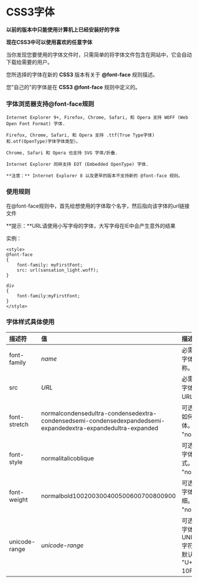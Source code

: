 # CSS3字体



**以前的版本中只能使用计算机上已经安装好的字体**

**现在CSS3中可以使用喜欢的任意字体**

当你发现您要使用的字体文件时，只需简单的将字体文件包含在网站中，它会自动下载给需要的用户。

您所选择的字体在新的 **CSS3** 版本有关于 **@font-face** 规则描述。

您"自己的"的字体是在 **CSS3 @font-face** 规则中定义的。

### 字体浏览器支持@font-face规则

```
Internet Explorer 9+, Firefox, Chrome, Safari, 和 Opera 支持 WOFF (Web Open Font Format) 字体.

Firefox, Chrome, Safari, 和 Opera 支持 .ttf(True Type字体)和.otf(OpenType)字体字体类型）。

Chrome, Safari 和 Opera 也支持 SVG 字体/折叠.

Internet Explorer 同样支持 EOT (Embedded OpenType) 字体.

**注意：** Internet Explorer 8 以及更早的版本不支持新的 @font-face 规则。
```

### 使用规则

在@font-face规则中，首先给想使用的字体取个名字，然后指向该字体的url链接文件

**提示：**URL请使用小写字母的字体，大写字母在IE中会产生意外的结果

实例：

```
<style> 
@font-face
{
    font-family: myFirstFont;
    src: url(sansation_light.woff);
}
 
div
{
    font-family:myFirstFont;
}
</style>
```

### 字体样式具体使用

| 描述符        | 值                                                           | 描述                                                         |
| :------------ | :----------------------------------------------------------- | :----------------------------------------------------------- |
| font-family   | *name*                                                       | 必需。规定字体的名称。                                       |
| src           | *URL*                                                        | 必需。定义字体文件的 URL。                                   |
| font-stretch  | normalcondensedultra-condensedextra-condensedsemi-condensedexpandedsemi-expandedextra-expandedultra-expanded | 可选。定义如何拉伸字体。默认是 "normal"。                    |
| font-style    | normalitalicoblique                                          | 可选。定义字体的样式。默认是 "normal"。                      |
| font-weight   | normalbold100200300400500600700800900                        | 可选。定义字体的粗细。默认是 "normal"。                      |
| unicode-range | *unicode-range*                                              | 可选。定义字体支持的 UNICODE 字符范围。默认是 "U+0-10FFFF"。 |